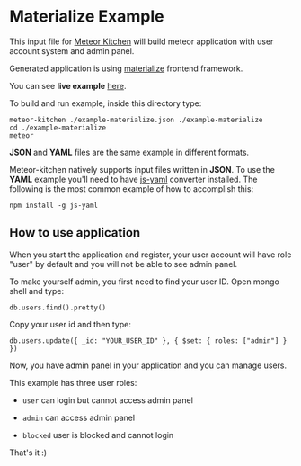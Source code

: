 Materialize Example
===================

This input file for <a href="http://www.meteorkitchen.com" target="_blank">Meteor Kitchen</a> will build meteor application with user account system and admin panel.

Generated application is using <a href="http://materializecss.com/" target="_blank">materialize</a> frontend framework.

You can see **live example** <a href="http://example-materialize.meteorfarm.com" target="_blank">here</a>.

To build and run example, inside this directory type:

```
meteor-kitchen ./example-materialize.json ./example-materialize
cd ./example-materialize
meteor
```

**JSON** and **YAML** files are the same example in different formats.

Meteor-kitchen natively supports input files written in **JSON**. To use the **YAML** example you'll need to have <a href="https://www.npmjs.com/package/yaml-js" target="_blank">js-yaml</a> converter installed. The following is the most common example of how to accomplish this:

```
npm install -g js-yaml
```

How to use application
----------------------

When you start the application and register, your user account will have role "user" by default and you will not be able to see admin panel.

To make yourself admin, you first need to find your user ID. Open mongo shell and type:

```
db.users.find().pretty()
```

Copy your user id and then type:

```
db.users.update({ _id: "YOUR_USER_ID" }, { $set: { roles: ["admin"] } })
```

Now, you have admin panel in your application and you can manage users.

This example has three user roles:

- `user` can login but cannot access admin panel

- `admin` can access admin panel

- `blocked` user is blocked and cannot login

That's it :)
